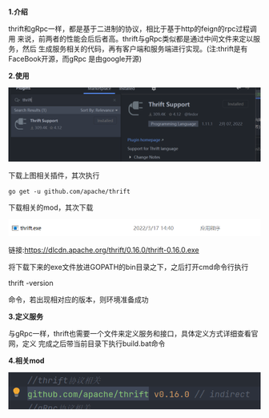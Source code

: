 **1.介绍**

thrift和gRpc一样，都是基于二进制的协议，相比于基于http的feign的rpc过程调用
来说，前两者的性能会后后者高。thrift与gRpc类似都是通过中间文件来定以服务，然后
生成服务相关的代码，再有客户端和服务端进行实现。(注:thrift是有FaceBook开源，而gRpc
是由google开源)

**2.使用**

![img.png](img.png)

下载上图相关插件，其次执行
```golang
go get -u github.com/apache/thrift

```

下载相关的mod，其次下载

![img_1.png](img_1.png)

链接:https://dlcdn.apache.org/thrift/0.16.0/thrift-0.16.0.exe

将下载下来的exe文件放进GOPATH的bin目录之下，之后打开cmd命令行执行

thrift -version

命令，若出现相对应的版本，则环境准备成功

**3.定义服务**

与gRpc一样，thrift也需要一个文件来定义服务和接口，具体定义方式详细查看官网，定义
完成之后带当前目录下执行build.bat命令


**4.相关mod**

![img_2.png](img_2.png)